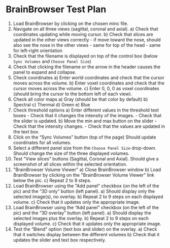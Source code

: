 # BrainBrowser Test Plan

1. Load BrainBrowser by clicking on the chosen minc file.
2. Navigate on all three views (sagittal, coronal and axial). 
    a) Check that coordinates updating while moving cursor.
    b) Check that slices are updated in the other views correctly
        - if move toward the nose, should also see the nose in the other views
        - same for top of the head
        - same for left-right orientation
3. Check that the filename is displayed on top of the control box (below `Sync Volumes` and `Choose Panel Size`)
4. Check that clicking the filename or the arrow in the header causes the panel to expand and collapse.
5. Check coordinates
    a) Enter world coordinates and check that the cursor moves across the volume.
    b) Enter voxel coordinates and check that the cursor moves across the volume.
    c) Enter 0, 0, 0 as voxel coordinates (should bring the cursor to the bottom left of each view).
6. Check all color maps
    a) Gray (should be that color by default)
    b) Spectral
    c) Thermal
    d) Green
    e) Blue
7. Check threshold options
    a) Enter different values in the threshold text boxes
        - Check that it changes the intensity of the images.
        - Check that the slider is updated.
    b) Move the min and max button on the slider
        - Check that the intensity changes.
        - Check that the values are updated in the text box.
8. Click on the “Sync Volumes” button (top of the page)
    Should update coordinates for all volumes.
9. Select a different panel size from the `Choose Panel Size` drop-down.
    Should change the size of the three displayed volumes.
10. Test "View slices" buttons (Sagittal, Coronal and Axial).
    Should give a screenshot of all slices within the selected orientation.
11. "BrainBrowser Volume Viewer"
    a) Close BrainBrowser window
    b) Load BrainBrowser by clicking on the "BrainBrowser Volume Viewer" link below the pic.
    c) Repeat 2 to 9 steps.
12. Load BrainBrowser using the "Add panel" checkbox (on the left of the pic) and the “3D only” button (left panel).
    a) Should display only the selected image(s), no overlay.
    b) Repeat 2 to 9 steps on each displayed volume.
    c) Check that it updates only the appropriate image.
13. Load BrainBrowser using the “Add panel” checkbox (on the left of the pic) and the “3D overlay” button (left panel).
    a) Should display the selected images plus the overlay.
    b) Repeat 2 to 9 steps on each displayed volume.
    c) Check that it updates only the appropriate image.
14. Test the “Blend” option (text box and slider) on the overlay.
    a) Check that it switches display between the different volumes
    b) Check that it updates the slider and text box respectively.
